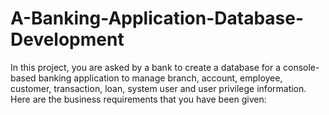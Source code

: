 # A-Banking-Application-Database-Development
In this project, you are asked by a bank to create a database for a console-based banking application to manage branch, account, employee, customer, transaction, loan, system user and user privilege information. Here are the business requirements that you have been given:
